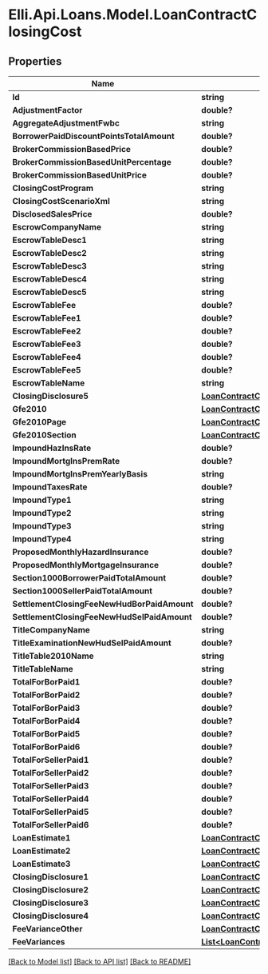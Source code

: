 # Elli.Api.Loans.Model.LoanContractClosingCost
## Properties

Name | Type | Description | Notes
------------ | ------------- | ------------- | -------------
**Id** | **string** |  | [optional] 
**AdjustmentFactor** | **double?** |  | [optional] 
**AggregateAdjustmentFwbc** | **string** |  | [optional] 
**BorrowerPaidDiscountPointsTotalAmount** | **double?** |  | [optional] 
**BrokerCommissionBasedPrice** | **double?** |  | [optional] 
**BrokerCommissionBasedUnitPercentage** | **double?** |  | [optional] 
**BrokerCommissionBasedUnitPrice** | **double?** |  | [optional] 
**ClosingCostProgram** | **string** |  | [optional] 
**ClosingCostScenarioXml** | **string** |  | [optional] 
**DisclosedSalesPrice** | **double?** |  | [optional] 
**EscrowCompanyName** | **string** |  | [optional] 
**EscrowTableDesc1** | **string** |  | [optional] 
**EscrowTableDesc2** | **string** |  | [optional] 
**EscrowTableDesc3** | **string** |  | [optional] 
**EscrowTableDesc4** | **string** |  | [optional] 
**EscrowTableDesc5** | **string** |  | [optional] 
**EscrowTableFee** | **double?** |  | [optional] 
**EscrowTableFee1** | **double?** |  | [optional] 
**EscrowTableFee2** | **double?** |  | [optional] 
**EscrowTableFee3** | **double?** |  | [optional] 
**EscrowTableFee4** | **double?** |  | [optional] 
**EscrowTableFee5** | **double?** |  | [optional] 
**EscrowTableName** | **string** |  | [optional] 
**ClosingDisclosure5** | [**LoanContractClosingCostClosingDisclosure5**](LoanContractClosingCostClosingDisclosure5.md) |  | [optional] 
**Gfe2010** | [**LoanContractClosingCostGfe2010**](LoanContractClosingCostGfe2010.md) |  | [optional] 
**Gfe2010Page** | [**LoanContractClosingCostGfe2010Page**](LoanContractClosingCostGfe2010Page.md) |  | [optional] 
**Gfe2010Section** | [**LoanContractClosingCostGfe2010Section**](LoanContractClosingCostGfe2010Section.md) |  | [optional] 
**ImpoundHazInsRate** | **double?** |  | [optional] 
**ImpoundMortgInsPremRate** | **double?** |  | [optional] 
**ImpoundMortgInsPremYearlyBasis** | **string** |  | [optional] 
**ImpoundTaxesRate** | **double?** |  | [optional] 
**ImpoundType1** | **string** |  | [optional] 
**ImpoundType2** | **string** |  | [optional] 
**ImpoundType3** | **string** |  | [optional] 
**ImpoundType4** | **string** |  | [optional] 
**ProposedMonthlyHazardInsurance** | **double?** |  | [optional] 
**ProposedMonthlyMortgageInsurance** | **double?** |  | [optional] 
**Section1000BorrowerPaidTotalAmount** | **double?** |  | [optional] 
**Section1000SellerPaidTotalAmount** | **double?** |  | [optional] 
**SettlementClosingFeeNewHudBorPaidAmount** | **double?** |  | [optional] 
**SettlementClosingFeeNewHudSelPaidAmount** | **double?** |  | [optional] 
**TitleCompanyName** | **string** |  | [optional] 
**TitleExaminationNewHudSelPaidAmount** | **double?** |  | [optional] 
**TitleTable2010Name** | **string** |  | [optional] 
**TitleTableName** | **string** |  | [optional] 
**TotalForBorPaid1** | **double?** |  | [optional] 
**TotalForBorPaid2** | **double?** |  | [optional] 
**TotalForBorPaid3** | **double?** |  | [optional] 
**TotalForBorPaid4** | **double?** |  | [optional] 
**TotalForBorPaid5** | **double?** |  | [optional] 
**TotalForBorPaid6** | **double?** |  | [optional] 
**TotalForSellerPaid1** | **double?** |  | [optional] 
**TotalForSellerPaid2** | **double?** |  | [optional] 
**TotalForSellerPaid3** | **double?** |  | [optional] 
**TotalForSellerPaid4** | **double?** |  | [optional] 
**TotalForSellerPaid5** | **double?** |  | [optional] 
**TotalForSellerPaid6** | **double?** |  | [optional] 
**LoanEstimate1** | [**LoanContractClosingCostLoanEstimate1**](LoanContractClosingCostLoanEstimate1.md) |  | [optional] 
**LoanEstimate2** | [**LoanContractClosingCostLoanEstimate2**](LoanContractClosingCostLoanEstimate2.md) |  | [optional] 
**LoanEstimate3** | [**LoanContractClosingCostLoanEstimate3**](LoanContractClosingCostLoanEstimate3.md) |  | [optional] 
**ClosingDisclosure1** | [**LoanContractClosingCostClosingDisclosure1**](LoanContractClosingCostClosingDisclosure1.md) |  | [optional] 
**ClosingDisclosure2** | [**LoanContractClosingCostClosingDisclosure2**](LoanContractClosingCostClosingDisclosure2.md) |  | [optional] 
**ClosingDisclosure3** | [**LoanContractClosingCostClosingDisclosure3**](LoanContractClosingCostClosingDisclosure3.md) |  | [optional] 
**ClosingDisclosure4** | [**LoanContractClosingCostClosingDisclosure4**](LoanContractClosingCostClosingDisclosure4.md) |  | [optional] 
**FeeVarianceOther** | [**LoanContractClosingCostFeeVarianceOther**](LoanContractClosingCostFeeVarianceOther.md) |  | [optional] 
**FeeVariances** | [**List&lt;LoanContractClosingCostFeeVariances&gt;**](LoanContractClosingCostFeeVariances.md) |  | [optional] 

[[Back to Model list]](../README.md#documentation-for-models) [[Back to API list]](../README.md#documentation-for-api-endpoints) [[Back to README]](../README.md)

